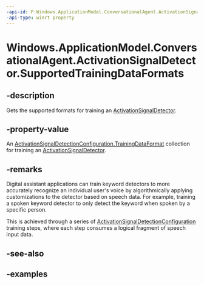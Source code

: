 ```yaml
---
-api-id: P:Windows.ApplicationModel.ConversationalAgent.ActivationSignalDetector.SupportedTrainingDataFormats
-api-type: winrt property
---
```


<!-- Property syntax.
public IVectorView<ActivationSignalDetectionTrainingDataFormat> SupportedTrainingDataFormats { get; }
-->

# Windows.ApplicationModel.ConversationalAgent.ActivationSignalDetector.SupportedTrainingDataFormats

## -description

Gets the supported formats for training an [ActivationSignalDetector](activationsignaldetector.md).

## -property-value

An [ActivationSignalDetectionConfiguration.TrainingDataFormat](activationsignaldetectionconfiguration_trainingdataformat.md) collection for training an [ActivationSignalDetector](activationsignaldetector.md).

## -remarks

Digital assistant applications can train keyword detectors to more accurately recognize an individual user's voice by algorithmically applying customizations to the detector based on speech data. For example, training a spoken keyword detector to only detect the keyword when spoken by a specific person.

This is achieved through a series of [ActivationSignalDetectionConfiguration](activationsignaldetectionconfiguration.md) training steps, where each step consumes a logical fragment of speech input data.  

## -see-also

## -examples
